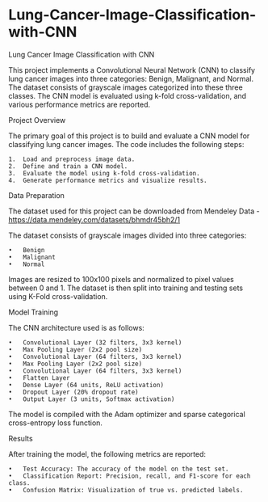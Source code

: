 # Lung-Cancer-Image-Classification-with-CNN
Lung Cancer Image Classification with CNN

This project implements a Convolutional Neural Network (CNN) to classify lung cancer images into three categories: Benign, Malignant, and Normal. The dataset consists of grayscale images categorized into these three classes. The CNN model is evaluated using k-fold cross-validation, and various performance metrics are reported.

Project Overview

The primary goal of this project is to build and evaluate a CNN model for classifying lung cancer images. The code includes the following steps:

	1.	Load and preprocess image data.
	2.	Define and train a CNN model.
	3.	Evaluate the model using k-fold cross-validation.
	4.	Generate performance metrics and visualize results.
 
Data Preparation

The dataset used for this project can be downloaded from Mendeley Data - https://data.mendeley.com/datasets/bhmdr45bh2/1

The dataset consists of grayscale images divided into three categories:

	•	Benign
	•	Malignant
	•	Normal

Images are resized to 100x100 pixels and normalized to pixel values between 0 and 1. The dataset is then split into training and testing sets using K-Fold cross-validation.

Model Training

The CNN architecture used is as follows:

	•	Convolutional Layer (32 filters, 3x3 kernel)
	•	Max Pooling Layer (2x2 pool size)
	•	Convolutional Layer (64 filters, 3x3 kernel)
	•	Max Pooling Layer (2x2 pool size)
	•	Convolutional Layer (64 filters, 3x3 kernel)
	•	Flatten Layer
	•	Dense Layer (64 units, ReLU activation)
	•	Dropout Layer (20% dropout rate)
	•	Output Layer (3 units, Softmax activation)

The model is compiled with the Adam optimizer and sparse categorical cross-entropy loss function.

Results

After training the model, the following metrics are reported:

	•	Test Accuracy: The accuracy of the model on the test set.
	•	Classification Report: Precision, recall, and F1-score for each class.
	•	Confusion Matrix: Visualization of true vs. predicted labels.
